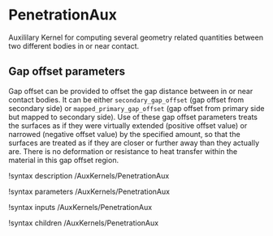 # PenetrationAux

Auxililary Kernel for computing several geometry related quantities between two different bodies in or near contact.

## Gap offset parameters

Gap offset can be provided to offset the gap distance between in or near contact bodies. It can be either `secondary_gap_offset` (gap offset from secondary side) or `mapped_primary_gap_offset` (gap offset from primary side but mapped to secondary side). Use of these gap offset parameters treats the surfaces as if they were virtually extended (positive offset value) or narrowed (negative offset value) by the specified amount, so that the surfaces are treated as if they are closer or further away than they actually are. There is no deformation or resistance to heat transfer within the material in this gap offset region.

!syntax description /AuxKernels/PenetrationAux

!syntax parameters /AuxKernels/PenetrationAux

!syntax inputs /AuxKernels/PenetrationAux

!syntax children /AuxKernels/PenetrationAux
